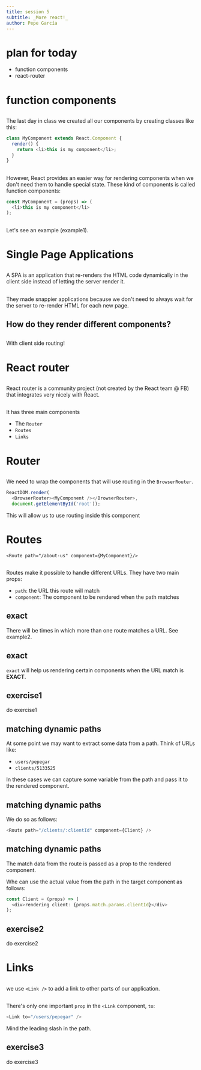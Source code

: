 ```yaml
---
title: session 5
subtitle: _More react!_
author: Pepe García
---
```


# plan for today

- function components
- react-router

# function components

##

The last day in class we created all our components by creating
classes like this:

```javascript
class MyComponent extends React.Component {
  render() {
    return <li>this is my component</li>;
  }
}
```

##

However, React provides an easier way for rendering components when we
don't need them to handle special state.  These kind of components is
called function components:

```javascript
const MyComponent = (props) => (
  <li>this is my component</li>
);
```

##

Let's see an example (example1).

# Single Page Applications

##

A SPA is an application that re-renders the HTML code dynamically in
the client side instead of letting the server render it.

##

They made snappier applications because we don't need to always wait
for the server to re-render HTML for each new page.

## How do they render different components?

##

With client side routing!

# React router

##

React router is a community project (not created by the React team @
FB) that integrates very nicely with React.

##

It has three main components

- The `Router`
- `Routes`
- `Links`

# Router

##

We need to wrap the components that will use routing in the `BrowserRouter`.

```javascript
ReactDOM.render(
  <BrowserRouter><MyComponent /></BrowserRouter>,
  document.getElementById('root'));
```

This will allow us to use routing inside this component

# Routes 

`<Route path="/about-us" component={MyComponent}/>`

##

Routes make it possible to handle different URLs. They have two main props:

- `path`: the URL this route will match
- `component`: The component to be rendered when the path matches


## exact

There will be times in which more than one route matches a URL.  See example2.

## exact

`exact` will help us rendering certain components when the URL match is **EXACT**.

## exercise1

do exercise1

## matching dynamic paths

At some point we may want to extract some data from a path.  Think of
URLs like:

- `users/pepegar`
- `clients/5133525`

In these cases we can capture some variable from the path and pass it
to the rendered component.

## matching dynamic paths

We do so as follows:

```javascript
<Route path="/clients/:clientId" component={Client} />
```

## matching dynamic paths

The match data from the route is passed as a prop to the rendered
component.

Whe can use the actual value from the path in the target component as
follows:

```javascript
const Client = (props) => (
  <div>rendering client: {props.match.params.clientId}</div>
);
```

## exercise2

do exercise2

# Links

##

we use `<Link />` to add a link to other parts of our application.


##

There's only one important `prop` in the `<Link` component, `to`:

```javascript
<Link to="/users/pepegar" />
```

Mind the leading slash in the path.

## exercise3

do exercise3
